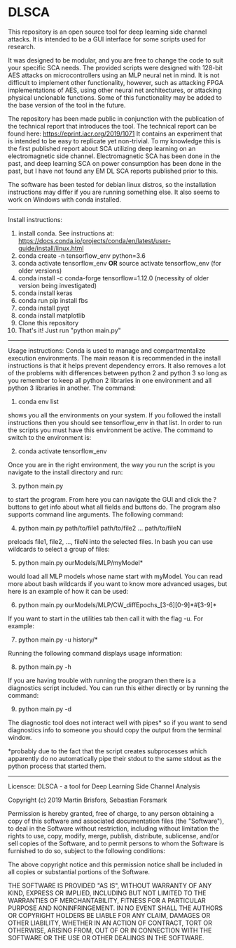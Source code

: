 # DLSCA

This repository is an open source tool for deep learning side channel attacks. It is intended to be a GUI interface for some scripts used for research. 

It was designed to be modular, and you are free to change the code to suit your specific SCA needs. The provided scripts were designed with 128-bit AES attacks on microcontrollers using an MLP neural net in mind. It is not difficult to implement other functionality, however, such as attacking FPGA implementations of AES, using other neural net architectures, or attacking physical unclonable functions. Some of this functionality may be added to the base version of the tool in the future.

The repository has been made public in conjunction with the publication of the technical report that introduces the tool. The technical report can be found here:
https://eprint.iacr.org/2019/1071
It contains an experiment that is intended to be easy to replicate yet non-trivial. To my knowledge this is the first published report about SCA utilizing deep learning on an electromagnetic side channel. Electromagnetic SCA has been done in the past, and deep learning SCA on power consumption has been done in the past, but I have not found any EM DL SCA reports published prior to this.

The software has been tested for debian linux distros, so the installation instructions may differ if you are running something else. It also seems to work on Windows with conda installed.

********

Install instructions:
1. install conda. See instructions at: https://docs.conda.io/projects/conda/en/latest/user-guide/install/linux.html
2. conda create -n tensorflow_env python=3.6
3. conda activate tensorflow_env **OR** source activate tensorflow_env (for older versions)
4. conda install -c conda-forge tensorflow=1.12.0  (necessity of older version being investigated)
5. conda install keras
6. conda run pip install fbs
7. conda install pyqt
8. conda install matplotlib
9. Clone this repository
10. That's it! Just run "python main.py"

********

Usage instructions:
Conda is used to manage and compartmentalize execution environments. The main reason it is recommended in the install instructions is that it helps prevent dependency errors. It also removes a lot of the problems with differences between python 2 and python 3 so long as you remember to keep all python 2 libraries in one environment and all python 3 libraries in another. The command:

1. conda env list

shows you all the environments on your system. If you followed the install instructions then you should see tensorflow_env in that list. In order to run the scripts you must have this environment be active. The command to switch to the environment is:

2. conda activate tensorflow_env

Once you are in the right environment, the way you run the script is you navigate to the install directory and run:

3. python main.py

to start the program. From here you can navigate the GUI and click the ? buttons to get info about what all fields and buttons do.
The program also supports command line arguments. The following command:

4. python main.py path/to/file1 path/to/file2 ... path/to/fileN

preloads file1, file2, ..., fileN into the selected files. In bash you can use wildcards to select a group of files:

5. python main.py ourModels/MLP/myModel\*

would load all MLP models whose name start with myModel. You can read more about bash wildcards if you want to know more advanced usages, but here is an example of how it can be used:

6. python main.py ourModels/MLP/CW_diffEpochs_[3-6][0-9]\*#[3-9]\*

If you want to start in the utilities tab then call it with the flag -u. For example:

7. python main.py -u history/*

Running the following command displays usage information:

8. python main.py -h

If you are having trouble with running the program then there is a diagnostics script included. You can run this either directly or by running the command:

9. python main.py -d

The diagnostic tool does not interact well with pipes* so if you want to send diagnostics info to someone you should copy the output from the terminal window.

*probably due to the fact that the script creates subprocesses which apparently do no automatically pipe their stdout to the same stdout as the python process that started them.


********************************************************************

Licensce:
DLSCA - a tool for Deep Learning Side Channel Analysis

Copyright (c) 2019 Martin Brisfors, Sebastian Forsmark

Permission is hereby granted, free of charge, to any person obtaining a copy
of this software and associated documentation files (the "Software"), to deal
in the Software without restriction, including without limitation the rights
to use, copy, modify, merge, publish, distribute, sublicense, and/or sell
copies of the Software, and to permit persons to whom the Software is
furnished to do so, subject to the following conditions:

The above copyright notice and this permission notice shall be included in all
copies or substantial portions of the Software.

THE SOFTWARE IS PROVIDED "AS IS", WITHOUT WARRANTY OF ANY KIND, EXPRESS OR
IMPLIED, INCLUDING BUT NOT LIMITED TO THE WARRANTIES OF MERCHANTABILITY,
FITNESS FOR A PARTICULAR PURPOSE AND NONINFRINGEMENT. IN NO EVENT SHALL THE
AUTHORS OR COPYRIGHT HOLDERS BE LIABLE FOR ANY CLAIM, DAMAGES OR OTHER
LIABILITY, WHETHER IN AN ACTION OF CONTRACT, TORT OR OTHERWISE, ARISING FROM,
OUT OF OR IN CONNECTION WITH THE SOFTWARE OR THE USE OR OTHER DEALINGS IN THE
SOFTWARE.
